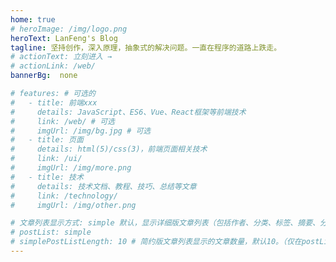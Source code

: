 ```yaml
---
home: true
# heroImage: /img/logo.png
heroText: LanFeng's Blog
tagline: 坚持创作，深入原理，抽象式的解决问题。一直在程序的道路上跌走。
# actionText: 立刻进入 →
# actionLink: /web/
bannerBg:  none

# features: # 可选的
#   - title: 前端xxx
#     details: JavaScript、ES6、Vue、React框架等前端技术
#     link: /web/ # 可选
#     imgUrl: /img/bg.jpg # 可选
#   - title: 页面
#     details: html(5)/css(3)，前端页面相关技术
#     link: /ui/
#     imgUrl: /img/more.png
#   - title: 技术
#     details: 技术文档、教程、技巧、总结等文章
#     link: /technology/
#     imgUrl: /img/other.png

# 文章列表显示方式: simple 默认，显示详细版文章列表（包括作者、分类、标签、摘要、分页等）| simple => 显示简约版文章列表（仅标题和日期）| none 不显示文章列表
# postList: simple
# simplePostListLength: 10 # 简约版文章列表显示的文章数量，默认10。（仅在postList设置为simple时生效）
---
```

